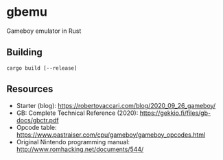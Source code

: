 # gbemu

Gameboy emulator in Rust

## Building
`cargo build [--release]`

## Resources

* Starter (blog): https://robertovaccari.com/blog/2020_09_26_gameboy/
* GB: Complete Technical Reference (2020): https://gekkio.fi/files/gb-docs/gbctr.pdf
* Opcode table: https://www.pastraiser.com/cpu/gameboy/gameboy_opcodes.html
* Original Nintendo programming manual: http://www.romhacking.net/documents/544/
